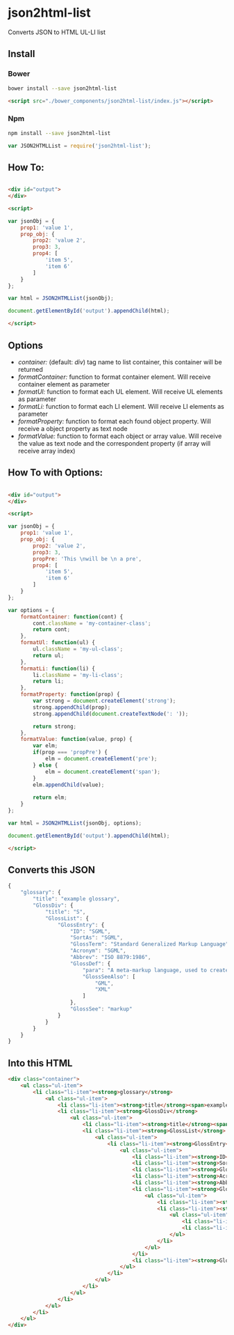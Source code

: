 # json2html-list
Converts JSON to HTML UL-LI list

## Install 

### Bower 
```bash
bower install --save json2html-list 
```

```html
<script src="./bower_components/json2html-list/index.js"></script>
```

### Npm
```bash
npm install --save json2html-list
```

```js
var JSON2HTMLList = require('json2html-list');
```


## How To: 

```html

<div id="output">
</div> 

<script>

var jsonObj = {
    prop1: 'value 1',
    prop_obj: {
        prop2: 'value 2',
        prop3: 3,
        prop4: [
            'item 5',
            'item 6'
        ]
    }
};

var html = JSON2HTMLList(jsonObj);

document.getElementById('output').appendChild(html);

</script>

```

## Options 
 * *container:* (default: *div*) tag name to list container, this container will be returned
 * *formatContainer:* function to format container element. Will receive container element as parameter 
 * *formatUl:* function to format each UL element. Will receive UL elements as parameter 
 * *formatLi:* function to format each LI element. Will receive LI elements as parameter 
 * *formatProperty:* function to format each found object property. Will receive a object property as text node 
 * *formatValue:* function to format each object or array value. Will receive the value as text node and the correspondent property (if array will receive array index)

## How To with Options: 

```html

<div id="output">
</div> 

<script>

var jsonObj = {
    prop1: 'value 1',
    prop_obj: {
        prop2: 'value 2',
        prop3: 3,
        propPre: 'This \nwill be \n a pre',
        prop4: [
            'item 5',
            'item 6'
        ]
    }
};

var options = {
    formatContainer: function(cont) {
        cont.className = 'my-container-class';
        return cont;
    }, 
    formatUl: function(ul) {
        ul.className = 'my-ul-class';
        return ul;
    },
    formatLi: function(li) {
        li.className = 'my-li-class';
        return li;
    },
    formatProperty: function(prop) {
        var strong = document.createElement('strong');
        strong.appendChild(prop);
        strong.appendChild(document.createTextNode(': '));

        return strong;
    },
    formatValue: function(value, prop) {
        var elm;
        if(prop === 'propPre') {
            elm = document.createElement('pre');
        } else {
            elm = document.createElement('span');
        }
        elm.appendChild(value);
    
        return elm; 
    }
};

var html = JSON2HTMLList(jsonObj, options);

document.getElementById('output').appendChild(html);

</script>

```



## Converts this JSON 
```js
{
    "glossary": {
        "title": "example glossary",
        "GlossDiv": {
            "title": "S",
            "GlossList": {
                "GlossEntry": {
                    "ID": "SGML",
                    "SortAs": "SGML",
                    "GlossTerm": "Standard Generalized Markup Language",
                    "Acronym": "SGML",
                    "Abbrev": "ISO 8879:1986",
                    "GlossDef": {
                        "para": "A meta-markup language, used to create markup languages such as DocBook.",
                        "GlossSeeAlso": [
                            "GML",
                            "XML"
                        ]
                    },
                    "GlossSee": "markup"
                }
            }
        }
    }
}
```
## Into this HTML 
```html
<div class="container">
    <ul class="ul-item">
        <li class="li-item"><strong>glossary</strong>
            <ul class="ul-item">
                <li class="li-item"><strong>title</strong><span>example glossary</span></li>
                <li class="li-item"><strong>GlossDiv</strong>
                    <ul class="ul-item">
                        <li class="li-item"><strong>title</strong><span>S</span></li>
                        <li class="li-item"><strong>GlossList</strong>
                            <ul class="ul-item">
                                <li class="li-item"><strong>GlossEntry</strong>
                                    <ul class="ul-item">
                                        <li class="li-item"><strong>ID</strong><span>SGML</span></li>
                                        <li class="li-item"><strong>SortAs</strong><span>SGML</span></li>
                                        <li class="li-item"><strong>GlossTerm</strong><span>Standard Generalized Markup Language</span></li>
                                        <li class="li-item"><strong>Acronym</strong><span>SGML</span></li>
                                        <li class="li-item"><strong>Abbrev</strong><span>ISO 8879:1986</span></li>
                                        <li class="li-item"><strong>GlossDef</strong>
                                            <ul class="ul-item">
                                                <li class="li-item"><strong>para</strong><span>A meta-markup language, used to create markup languages such as DocBook.</span></li>
                                                <li class="li-item"><strong>GlossSeeAlso</strong>
                                                    <ul class="ul-item">
                                                        <li class="li-item"><span>GML</span></li>
                                                        <li class="li-item"><span>XML</span></li>
                                                    </ul>
                                                </li>
                                            </ul>
                                        </li>
                                        <li class="li-item"><strong>GlossSee</strong><span>markup</span></li>
                                    </ul>
                                </li>
                            </ul>
                        </li>
                    </ul>
                </li>
            </ul>
        </li>
    </ul>
</div>
```
